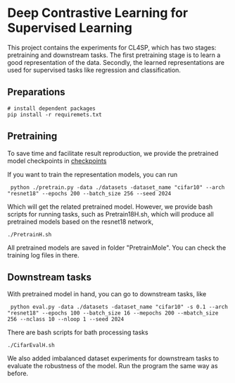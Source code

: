 # Deep Contrastive Learning for Supervised  Learning

This project contains the experiments for CL4SP, which has two stages: pretraining and downstream tasks. The first pretraining stage is to learn a good representation of the data. Secondly, the learned representations are used for supervised tasks like regression and classification.


## Preparations
```
# install dependent packages
pip install -r requiremets.txt
```

## Pretraining
To save time and facilitate result reproduction, we provide the pretrained model checkpoints in [checkpoints](https://drive.google.com/drive/folders/1jlc0MblXDMosu9r8RGf-fqOvGvUeHDBe?usp=sharing)

If you want to train the representation models, you can run
```
 python ./pretrain.py -data ./datasets -dataset_name "cifar10" --arch "resnet18" --epochs 200 --batch_size 256 --seed 2024
```
Which will get the related  pretrained model.
However, we provide bash scripts for running tasks, such as Pretrain18H.sh, which will produce all pretrained models based on the resnet18 network,
```
./PretrainH.sh
```
All pretrained models are saved in folder "PretrainMole". You can check the training log files in there.

## Downstream tasks

With pretrained model in hand, you can go to downstream tasks, like
```
 python eval.py -data ./datasets -dataset_name "cifar10" -s 0.1 --arch "resnet18" --epochs 100 --batch_size 16 --mepochs 200 --mbatch_size 256 --nclass 10 --nloop 1 --seed 2024
```

There are bash scripts for bath processing tasks
```
./CifarEvalH.sh
```

We also added imbalanced dataset experiments for downstream tasks to evaluate the robustness of the model. Run the program the same way as before.

<!-- ## Results
- Feature visuliazation 

<img src="" alt="图片alt" title="CIFAR-10">

- Results

<img src="" alt="图片alt" title="STL-10">
 -->


